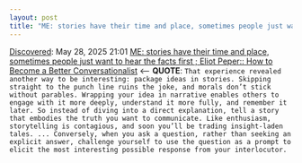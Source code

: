 ```yaml
---
layout: post
title: "ME: stories have their time and place, sometimes people just want to hear the facts first ; Eliot Peper:: How to Become a Better Conversationalist"
---
```

[Discovered](http://rolandtanglao.com/2020/07/29/p1-blogthis-checkvist-list-links-to-blog/): May 28, 2025 21:01 [ME: stories have their time and place, sometimes people just want to hear the facts first ; Eliot Peper:: How to Become a Better Conversationalist](https://every.to/p/how-to-become-a-better-conversationalist) <-- **QUOTE**: `That experience revealed another way to be interesting: package ideas in stories. Skipping straight to the punch line ruins the joke, and morals don’t stick without parables. Wrapping your idea in narrative enables others to engage with it more deeply, understand it more fully, and remember it later. So instead of diving into a direct explanation, tell a story that embodies the truth you want to communicate. Like enthusiasm, storytelling is contagious, and soon you’ll be trading insight-laden tales. ... Conversely, when you ask a question, rather than seeking an explicit answer, challenge yourself to use the question as a prompt to elicit the most interesting possible response from your interlocutor.`
